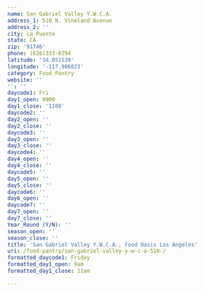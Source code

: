 ```yaml
---
name: San Gabriel Valley Y.W.C.A.
address_1: 510 N. Vineland Avenue
address_2: ''
city: La Puente
state: CA
zip: '91746'
phone: (626)333-0294
latitude: '34.051539'
longitude: '-117.986823'
category: Food Pantry
website: ''
'': ''
daycode1: Fri
day1_open: 0900
day1_close: '1100'
daycode2: ''
day2_open: ''
day2_close: ''
daycode3: ''
day3_open: ''
day3_close: ''
daycode4: ''
day4_open: ''
day4_close: ''
daycode5: ''
day5_open: ''
day5_close: ''
daycode6: ''
day6_open: ''
daycode7: ''
day7_open: ''
day7_close: ''
Year_Round (Y/N): ''
season_open: ''
season_close: ''
title: 'San Gabriel Valley Y.W.C.A., Food Oasis Los Angeles'
uri: /food-pantry/san-gabriel-valley-y-w-c-a-510-/
formatted_daycode1: Friday
formatted_day1_open: 9am
formatted_day1_close: 11am

---
```

